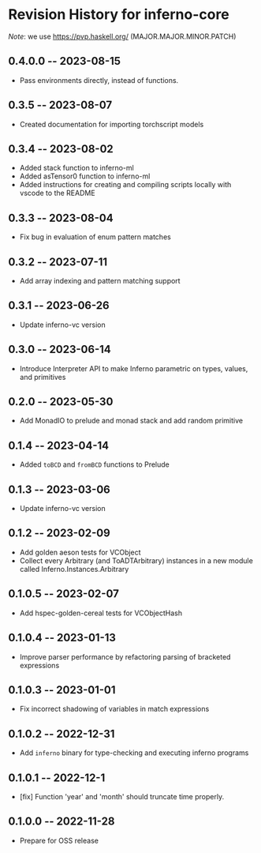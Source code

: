 # Revision History for inferno-core
*Note*: we use https://pvp.haskell.org/ (MAJOR.MAJOR.MINOR.PATCH)

## 0.4.0.0 -- 2023-08-15
* Pass environments directly, instead of functions.

## 0.3.5 -- 2023-08-07
* Created documentation for importing torchscript models

## 0.3.4 -- 2023-08-02
* Added stack function to inferno-ml
* Added asTensor0 function to inferno-ml
* Added instructions for creating and compiling scripts locally with vscode to the README

## 0.3.3 -- 2023-08-04
* Fix bug in evaluation of enum pattern matches

## 0.3.2 -- 2023-07-11
* Add array indexing and pattern matching support

## 0.3.1 -- 2023-06-26
* Update inferno-vc version

## 0.3.0 -- 2023-06-14
* Introduce Interpreter API to make Inferno parametric on types, values, and primitives

## 0.2.0 -- 2023-05-30
* Add MonadIO to prelude and monad stack and add random primitive

## 0.1.4 -- 2023-04-14
* Added `toBCD` and `fromBCD` functions to Prelude

## 0.1.3 -- 2023-03-06
* Update inferno-vc version

## 0.1.2 -- 2023-02-09
* Add golden aeson tests for VCObject
* Collect every Arbitrary (and ToADTArbitrary) instances in a new module called Inferno.Instances.Arbitrary 

## 0.1.0.5 -- 2023-02-07
* Add hspec-golden-cereal tests for VCObjectHash

## 0.1.0.4 -- 2023-01-13
* Improve parser performance by refactoring parsing of bracketed expressions

## 0.1.0.3 -- 2023-01-01
* Fix incorrect shadowing of variables in match expressions

## 0.1.0.2 -- 2022-12-31
* Add `inferno` binary for type-checking and executing inferno programs

## 0.1.0.1 -- 2022-12-1
* [fix] Function 'year' and 'month' should truncate time properly.

## 0.1.0.0 -- 2022-11-28
* Prepare for OSS release
